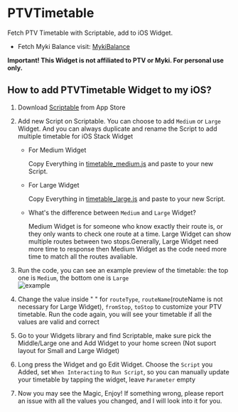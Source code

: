 # PTVTimetable
Fetch PTV Timetable with Scriptable, add to iOS Widget.    

- Fetch Myki Balance visit:  [MykiBalance](https://github.com/imchlorine/MykiBalance.git)

**Important! This Widget is not affiliated to PTV or Myki. For personal use only.**


## How to add PTVTimetable Widget to my iOS?

1. Download [Scriptable](https://apps.apple.com/us/app/scriptable/id1405459188?ign-mpt=uo%3D4) from App Store

2. Add new Script on Scriptable. You can choose to add `Medium` or `Large` Widget. And you can always duplicate and rename the Script to add multiple timetable for iOS Stack Widget

      - For Medium Widget
  
         Copy Everything in [timetable_medium.js](https://github.com/imchlorine/PTVTimetable/blob/main/timetable_medium.js) and paste to your new Script.

      - For Large Widget

         Copy Everything in [timetable_large.js](https://github.com/imchlorine/PTVTimetable/blob/main/timetable_large.js) and paste to your new Script.

      - What's the difference between `Medium` and `Large` Widget?

         Medium Widget is for someone who know exactly their route is, or they only wants to check one route at a time. Large Widget can show multiple routes between two stops.Generally, Large Widget need more time to response then Medium Widget as the code need more time to match all the routes avaliable.

3. Run the code, you can see an example preview of the timetable: the top one is `Medium`, the bottom one is `Large` <br /> 
   ![example](https://github.com/imchlorine/PTVTimetable/blob/main/examples.jpg)

4. Change the value inside " "  for  `routeType`, `routeName`(routeName is not necessary for Large Widget), `fromStop`, `toStop` to customize your PTV timetable. Run the code again, you will see your timetable if all the values are valid and correct

5. Go to your Widgets library and find Scriptable, make sure pick the Middle/Large one and Add Widget to your home screen (Not suport layout for Small and Large Widget)

6. Long press the Widget and go Edit Widget. Choose the `Script` you Added, set `When Interacting` to `Run Script`, so you can manually update your timetable by tapping the widget, leave `Parameter` empty

7. Now you may see the Magic, Enjoy! If something wrong, please report an issue with all the values you changed, and I will look into it for you.

